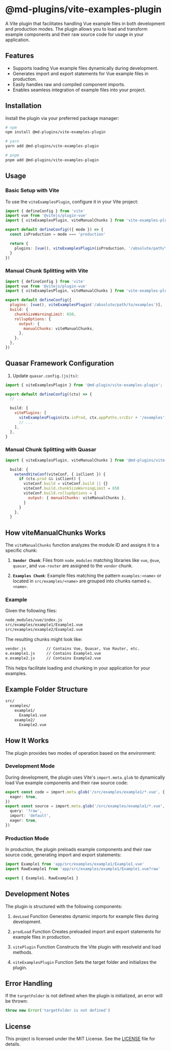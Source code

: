 # @md-plugins/vite-examples-plugin

A Vite plugin that facilitates handling Vue example files in both development and production modes. The plugin allows you to load and transform example components and their raw source code for usage in your application.

## Features

- Supports loading Vue example files dynamically during development.
- Generates import and export statements for Vue example files in production.
- Easily handles raw and compiled component imports.
- Enables seamless integration of example files into your project.

## Installation

Install the plugin via your preferred package manager:

```bash
# npm
npm install @md-plugins/vite-examples-plugin

# yarn
yarn add @md-plugins/vite-examples-plugin

# pnpm
pnpm add @md-plugins/vite-examples-plugin
```

## Usage

### Basic Setup with Vite

To use the `viteExamplesPlugin`, configure it in your Vite project:

```typescript
import { defineConfig } from 'vite'
import vue from '@vitejs/plugin-vue'
import { viteExamplesPlugin, viteManualChunks } from 'vite-examples-plugin'

export default defineConfig(({ mode }) => {
  const isProduction = mode === 'production'

  return {
    plugins: [vue(), viteExamplesPlugin(isProduction, '/absolute/path/to/examples')],
  }
})
```

### Manual Chunk Splitting with Vite

```js
import { defineConfig } from 'vite'
import vue from '@vitejs/plugin-vue'
import { viteExamplesPlugin, viteManualChunks } from 'vite-examples-plugin'

export default defineConfig({
  plugins: [vue(), viteExamplesPlugin('/absolute/path/to/examples')],
  build: {
    chunkSizeWarningLimit: 650,
    rollupOptions: {
      output: {
        manualChunks: viteManualChunks,
      },
    },
  },
})
```

## Quasar Framework Configuration

1. Update `quasar.config.(js|ts)`:

```js
import { viteExamplesPlugin } from '@md-plugin/vite-examples-plugin';

export default defineConfig((ctx) => {
  // ...
```

```js
  build: {
    vitePlugins: [
      viteExamplesPlugin(ctx.isProd, ctx.appPaths.srcDir + '/examples'),
      // ...
    ],
  },
}
```

### Manual Chunk Splitting with Quasar

```js
import { viteExamplesPlugin, viteManualChunks } from '@md-plugins/vite-examples-plugin'
```

```js
  build: {
    extendViteConf(viteConf, { isClient }) {
      if (ctx.prod && isClient) {
        viteConf.build = viteConf.build || {}
        viteConf.build.chunkSizeWarningLimit = 650
        viteConf.build.rollupOptions = {
          output: { manualChunks: viteManualChunks },
        }
      }
    },
  }
```

## How viteManualChunks Works

The `viteManualChunks` function analyzes the module ID and assigns it to a specific chunk:

1. **`Vendor Chunk`**: Files from `node_modules` matching libraries like `vue`, `@vue`, `quasar`, and `vue-router` are assigned to the `vendor` chunk.

2. **`Examples Chunk`**: Example files matching the pattern `examples:<name>` or located in `src/examples/<name>` are grouped into chunks named `e.<name>`.

### Example

Given the following files:

```bash
node_modules/vue/index.js
src/examples/example1/Example1.vue
src/examples/example2/Example2.vue
```

The resulting chunks might look like:

```bash
vendor.js         // Contains Vue, Quasar, Vue Router, etc.
e.example1.js     // Contains Example1.vue
e.example2.js     // Contains Example2.vue
```

This helps facilitate loading and chunking in your application for your examples.

## Example Folder Structure

```bash
src/
  examples/
    example1/
      Example1.vue
    example2/
      Example2.vue
```

## How It Works

The plugin provides two modes of operation based on the environment:

### Development Mode

During development, the plugin uses Vite's `import.meta.glob` to dynamically load Vue example components and their raw source code:

```ts
export const code = import.meta.glob('/src/examples/example1/*.vue', {
  eager: true,
})
export const source = import.meta.glob('/src/examples/example1/*.vue', {
  query: '?raw',
  import: 'default',
  eager: true,
})
```

### Production Mode

In production, the plugin preloads example components and their raw source code, generating import and export statements:

```ts
import Example1 from 'app/src/examples/example1/Example1.vue'
import RawExample1 from 'app/src/examples/example1/Example1.vue?raw'

export { Example1, RawExample1 }
```

## Development Notes

The plugin is structured with the following components:

1. `devLoad` Function
   Generates dynamic imports for example files during development.

2. `prodLoad` Function
   Creates preloaded import and export statements for example files in production.

3. `vitePlugin` Function
   Constructs the Vite plugin with resolveId and load methods.

4. `viteExamplesPlugin` Function
   Sets the target folder and initializes the plugin.

## Error Handling

If the `targetFolder` is not defined when the plugin is initialized, an error will be thrown:

```ts
throw new Error('targetFolder is not defined')
```

## License

This project is licensed under the MIT License. See the [LICENSE](LICENSE.md) file for details.

